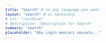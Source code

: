 ```yaml
---
title: "Search" # in any language you want
layout: "search" # is necessary
# url: "/archive"
# description: "Description for Search"
summary: "search"
placeholder: "Aku ingin mencari sesuatu..."
---
```

